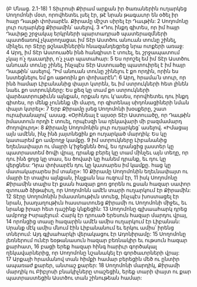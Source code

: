 (Բ Մնաց. 2.1-18)
1 Տիւրոսի Քիրամ արքան իր ծառաներին ուղարկեց Սողոմոնի մօտ, որովհետեւ լսել էր, թէ նրան թագաւոր են օծել իր հայր Դաւթի փոխարէն. Քիրամը միշտ սիրել էր Դաւթին: 2 Սողոմոնը լուր ուղարկեց Քիրամին՝ ասելով. 3 «Դու ինքդ գիտես, որ իմ հայր Դաւիթը շրջակայ երկրների պարտադրած պատերազմների պատճառով չկարողացաւ իմ Տէր Աստծու անուան տունը շինել, մինչեւ որ Տէրը թշնամիներին հնազանդեցրեց նրա ոտքերի առաջ: 4 Արդ, իմ Տէր Աստուածն ինձ հանգիստ է տուել, եւ շրջապատում չկայ ո՛չ դաւադիր, ո՛չ չար պատահար: 5 Ես որոշել եմ իմ Տէր Աստծու անուան տունը շինել, ինչպէս Տէր Աստուածը պատուիրել է իմ հայր Դաւթին՝ ասելով. “Իմ անուան տունը շինելու է քո որդին, որին ես նստեցնելու եմ քո աթոռին քո փոխարէն”: 6 Արդ, հրամա՛ն տուր, որ ինձ համար Լիբանանից փայտ կտրեն, եւ իմ ստրուկների հետ լինեն նաեւ քո ստրուկները: Ես քեզ կը տամ քո ստրուկների վարձատրութիւնն այնքան, որքան դու կ՚ասես, որովհետեւ դու ինքդ գիտես, որ մենք չունենք մի մարդ, որ գիտենայ սիդոնացիների նման փայտ կտրել»:
7 Երբ Քիրամը լսեց Սողոմոնի խօսքերը, շատ ուրախանալով՝ ասաց. «Օրհնեալ է այսօր Տէր Աստուածը, որ Դաւթին իմաստուն որդի է տուել, որպէսզի նա ղեկավարի մի բազմամարդ ժողովուրդ»: 8 Քիրամը Սողոմոնին լուր ուղարկեց՝ ասելով. «Իմացայ այն ամէնն, ինչ ինձ յայտնեցին քո ուղարկած մարդիկ: Ես կը կատարեմ քո ամբողջ կամքը. 9 իմ ստրուկները Լիբանանից եղեւնափայտ ու մայրի կ՚իջեցնեն ծով, ես դրանցից լաստեր կը պատրաստեմ ծովի վրայ, դրանք բերել կը տամ մինչեւ այն տեղը, որ դու ինձ ցոյց կը տաս, ես ծովափ կը հանեմ դրանք, եւ դու կը վերցնես: Դրա փոխարէն դու կը կատարես իմ կամքը. հաց կը մատակարարես իմ տանը»: 10 Քիրամը Սողոմոնին եղեւնափայտ ու մայրի էր տալիս այնքան, ինչքան նա ուզում էր, 11 իսկ Սողոմոնը Քիրամին տալիս էր քսան հազար քոռ ցորեն ու քսան հազար սափոր զտուած ձիթաիւղ, որ Սողոմոնն ամէն տարի ուղարկում էր Քիրամին: 12 Տէրը Սողոմոնին իմաստնութիւն տուեց, ինչպէս խոստացել էր նրան, խաղաղութիւն հաստատուեց Քիրամի ու Սողոմոնի միջեւ, եւ նրանք իրար հետ դաշինք կնքեցին:
13 Սողոմոնը գլխաահարկ դրեց ամբողջ Իսրայէլում: Հարկ էր դրուած երեսուն հազար մարդու վրայ, 14 որոնցից տասը հազարին ամէն ամիս ուղարկում էր Լիբանան: Սրանք մէկ ամիս մնում էին Լիբանանում եւ երկու ամիս՝ իրենց տներում: Այդ գլխահարկի վերակացու էր Ադոնիրամը: 15 Սողոմոնը լեռներում ունէր եօթանասուն հազար բեռնակիր եւ ութսուն հազար քարհատ, 16 բացի երեք հազար հինգ հարիւր գործակալ ղեկավարներից, որ Սողոմոնը նշանակել էր գործաւորների վրայ: 17 Արքայի հրամանով տան հիմքի համար բերեցին մեծ ու ընտիր ապառաժ քարեր, անտաշ քարեր: 18 Սողոմոնի մարդիկ, Քիրամի մարդիկ ու Բիբլոսի բնակիչները տաշեցին, երեք տարի փայտ ու քար պատրաստեցին Աստծու տան շինութեան համար:
